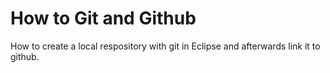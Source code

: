 # How to Git and Github 
How to create a local respository with git in Eclipse and afterwards link it to github.


